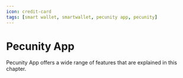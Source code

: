 ```yaml
---
icon: credit-card
tags: [smart wallet, smartwallet, pecunity app, pecunity]
---
```


# Pecunity App

Pecunity App offers a wide range of features that are explained in this chapter.
